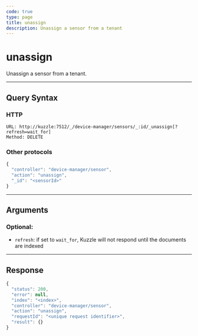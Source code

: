 ```yaml
---
code: true
type: page
title: unassign
description: Unassign a sensor from a tenant
---
```


# unassign

Unassign a sensor from a tenant.

---

## Query Syntax

### HTTP

```http
URL: http://kuzzle:7512/_/device-manager/sensors/_:id/_unassign[?refresh=wait_for]
Method: DELETE
```

### Other protocols

```js
{
  "controller": "device-manager/sensor",
  "action": "unassign",
  "_id": "<sensorId>"
}
```

---

## Arguments

### Optional:

- `refresh`: if set to `wait_for`, Kuzzle will not respond until the documents are indexed

---

## Response

```js
{
  "status": 200,
  "error": null,
  "index": "<index>",
  "controller": "device-manager/sensor",
  "action": "unassign",
  "requestId": "<unique request identifier>",
  "result": {}
}
```
